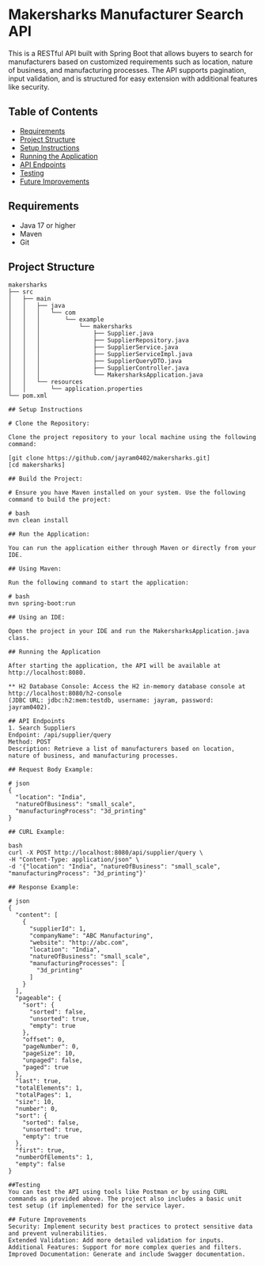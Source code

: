 # Makersharks Manufacturer Search API

This is a RESTful API built with Spring Boot that allows buyers to search for manufacturers based on customized requirements such as location, nature of business, and manufacturing processes. The API supports pagination, input validation, and is structured for easy extension with additional features like security.

## Table of Contents

- [Requirements](#requirements)
- [Project Structure](#project-structure)
- [Setup Instructions](#setup-instructions)
- [Running the Application](#running-the-application)
- [API Endpoints](#api-endpoints)
- [Testing](#testing)
- [Future Improvements](#future-improvements)

## Requirements

- Java 17 or higher
- Maven
- Git

## Project Structure

```plaintext
makersharks
├── src
│   ├── main
│   │   ├── java
│   │   │   └── com
│   │   │       └── example
│   │   │           └── makersharks
│   │   │               ├── Supplier.java
│   │   │               ├── SupplierRepository.java
│   │   │               ├── SupplierService.java
│   │   │               ├── SupplierServiceImpl.java
│   │   │               ├── SupplierQueryDTO.java
│   │   │               ├── SupplierController.java
│   │   │               └── MakersharksApplication.java
│   │   └── resources
│   │       └── application.properties
└── pom.xml

## Setup Instructions

# Clone the Repository:

Clone the project repository to your local machine using the following command:

[git clone https://github.com/jayram0402/makersharks.git]
[cd makersharks]

## Build the Project:

# Ensure you have Maven installed on your system. Use the following command to build the project:

# bash
mvn clean install

## Run the Application:

You can run the application either through Maven or directly from your IDE.

## Using Maven:

Run the following command to start the application:

# bash
mvn spring-boot:run

## Using an IDE:

Open the project in your IDE and run the MakersharksApplication.java class.

## Running the Application

After starting the application, the API will be available at http://localhost:8080.

** H2 Database Console: Access the H2 in-memory database console at http://localhost:8080/h2-console
(JDBC URL: jdbc:h2:mem:testdb, username: jayram, password: jayram0402).

## API Endpoints
1. Search Suppliers
Endpoint: /api/supplier/query
Method: POST
Description: Retrieve a list of manufacturers based on location, nature of business, and manufacturing processes.

## Request Body Example:

# json
{
  "location": "India",
  "natureOfBusiness": "small_scale",
  "manufacturingProcess": "3d_printing"
}

## CURL Example:

bash
curl -X POST http://localhost:8080/api/supplier/query \
-H "Content-Type: application/json" \
-d '{"location": "India", "natureOfBusiness": "small_scale", "manufacturingProcess": "3d_printing"}'

## Response Example:

# json
{
  "content": [
    {
      "supplierId": 1,
      "companyName": "ABC Manufacturing",
      "website": "http://abc.com",
      "location": "India",
      "natureOfBusiness": "small_scale",
      "manufacturingProcesses": [
        "3d_printing"
      ]
    }
  ],
  "pageable": {
    "sort": {
      "sorted": false,
      "unsorted": true,
      "empty": true
    },
    "offset": 0,
    "pageNumber": 0,
    "pageSize": 10,
    "unpaged": false,
    "paged": true
  },
  "last": true,
  "totalElements": 1,
  "totalPages": 1,
  "size": 10,
  "number": 0,
  "sort": {
    "sorted": false,
    "unsorted": true,
    "empty": true
  },
  "first": true,
  "numberOfElements": 1,
  "empty": false
}

##Testing
You can test the API using tools like Postman or by using CURL commands as provided above. The project also includes a basic unit test setup (if implemented) for the service layer.

## Future Improvements
Security: Implement security best practices to protect sensitive data and prevent vulnerabilities.
Extended Validation: Add more detailed validation for inputs.
Additional Features: Support for more complex queries and filters.
Improved Documentation: Generate and include Swagger documentation.


